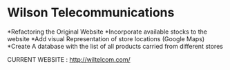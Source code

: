 # Wilson Telecommunications
*Refactoring the Original Website
*Incorporate available stocks to the website
*Add visual Representation of store locations (Google Maps)
*Create A database with the list of all products carried from different stores

CURRENT WEBSITE : http://wiltelcom.com/
